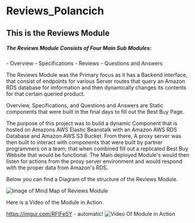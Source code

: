 # Reviews_Polancich
<h2>This is the Reviews Module</h2>

<h5>The Reviews Module Consists of Four Main Sub Modules:</h5>
- Overview
- Specifications
- Reviews
- Questions and Answers

The Reviews Module was the Primary focus as it has a Backend interface, that consist of endpoints for various Server routes that query an Amazon RDS database for imformation and then dynamically changes its contents for that certain queried product. 

Overview, Specifications, and Questions and Answers are Static components that were built in the final days to fill out the Best Buy Page. 

The purpose of this project was to build a dynamic Component that is hosted on Amazons AWS Elastic Beanstalk with an Amazon AWS RDS Database and Amazon AWS S3 Bucket. From there, A proxy server was then built to interact with components that were built by partner programmers on a team; that when combined fill out a replicated Best Buy Website that would be functional. The Main deployed Module's would then listen for actions from the proxy server environment and would respond with the proper data from Amazon's RDS.

Below you can find a Diagram of the structure of the Reviews Module.

![Image of Mind Map of Reviews Module](https://ibb.co/SNsNKY2)

Here is a Video of the Module in Action.

https://imgur.com/RFIFeSY - automatic!
![Video Of Module in Action](https://imgur.com/RFIFeSY)
